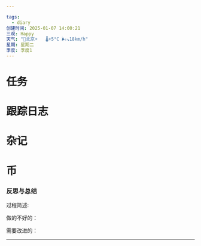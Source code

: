 ```yaml
---

tags:
  - diary
创建时间: 2025-01-07 14:00:21
三观: Happy
天气: "🌱北京☀️   🌡️+5°C 🌬️↘18km/h"
星期: 星期二
季度: 季度1
---
```


# 任务


# 跟踪日志


# 杂记

# 币

### 反思与总结

过程简述: 

做的不好的：

需要改进的：

---

